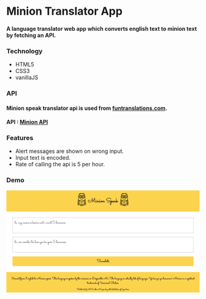# Minion Translator App
#### A language translator web app which converts english text to minion text by fetching an API.

### Technology
* HTML5
* CSS3
* vanillaJS

### API
#### Minion speak translator api is used from [funtranslations.com](https://funtranslations.com/).
#### API : [Minion API](https://funtranslations.com/api/minion)

### Features
* Alert messages are shown on wrong input.
* Input text is encoded.
* Rate of calling the api is 5 per hour.

### Demo
![Screenshot of webiste](https://github.com/AdityaAgrawal-03/minion-translation-assignment6/blob/master/demo/demo.png)
